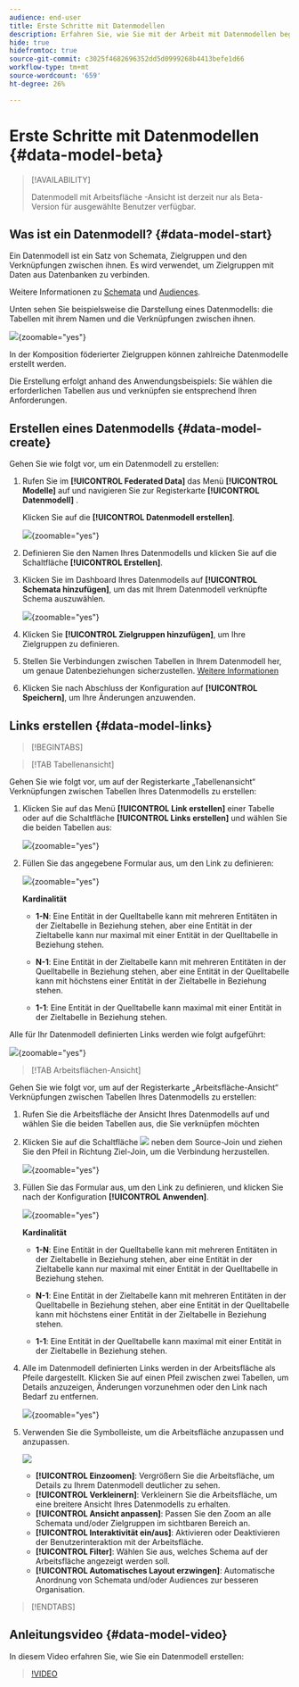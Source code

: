 ```yaml
---
audience: end-user
title: Erste Schritte mit Datenmodellen
description: Erfahren Sie, wie Sie mit der Arbeit mit Datenmodellen beginnen.
hide: true
hidefromtoc: true
source-git-commit: c3025f4682696352dd5d0999268b4413befe1d66
workflow-type: tm+mt
source-wordcount: '659'
ht-degree: 26%

---
```


# Erste Schritte mit Datenmodellen {#data-model-beta}

>[!AVAILABILITY]
>
>Datenmodell mit Arbeitsfläche -Ansicht ist derzeit nur als Beta-Version für ausgewählte Benutzer verfügbar.

## Was ist ein Datenmodell? {#data-model-start}

Ein Datenmodell ist ein Satz von Schemata, Zielgruppen und den Verknüpfungen zwischen ihnen. Es wird verwendet, um Zielgruppen mit Daten aus Datenbanken zu verbinden.

Weitere Informationen zu [Schemata](../customer/schemas.md#schema-start) und [Audiences](../start/audiences.md).

Unten sehen Sie beispielsweise die Darstellung eines Datenmodells: die Tabellen mit ihrem Namen und die Verknüpfungen zwischen ihnen.

![](assets/datamodel.png){zoomable="yes"}

In der Komposition föderierter Zielgruppen können zahlreiche Datenmodelle erstellt werden.

Die Erstellung erfolgt anhand des Anwendungsbeispiels: Sie wählen die erforderlichen Tabellen aus und verknüpfen sie entsprechend Ihren Anforderungen.

## Erstellen eines Datenmodells {#data-model-create}

Gehen Sie wie folgt vor, um ein Datenmodell zu erstellen:

1. Rufen Sie im **[!UICONTROL Federated Data]** das Menü **[!UICONTROL Modelle]** auf und navigieren Sie zur Registerkarte **[!UICONTROL Datenmodell]** .

   Klicken Sie auf die **[!UICONTROL Datenmodell erstellen]**.

   ![](assets/datamodel_create.png){zoomable="yes"}

1. Definieren Sie den Namen Ihres Datenmodells und klicken Sie auf die Schaltfläche **[!UICONTROL Erstellen]**.

1. Klicken Sie im Dashboard Ihres Datenmodells auf **[!UICONTROL Schemata hinzufügen]**, um das mit Ihrem Datenmodell verknüpfte Schema auszuwählen.

   ![](assets/datamodel_schemas.png){zoomable="yes"}

1. Klicken Sie **[!UICONTROL Zielgruppen hinzufügen]**, um Ihre Zielgruppen zu definieren.

1. Stellen Sie Verbindungen zwischen Tabellen in Ihrem Datenmodell her, um genaue Datenbeziehungen sicherzustellen. [Weitere Informationen](#data-model-links)

1. Klicken Sie nach Abschluss der Konfiguration auf **[!UICONTROL Speichern]**, um Ihre Änderungen anzuwenden.

## Links erstellen {#data-model-links}

>[!BEGINTABS]

>[!TAB Tabellenansicht]

Gehen Sie wie folgt vor, um auf der Registerkarte „Tabellenansicht“ Verknüpfungen zwischen Tabellen Ihres Datenmodells zu erstellen:

1. Klicken Sie auf das Menü **[!UICONTROL Link erstellen]** einer Tabelle oder auf die Schaltfläche **[!UICONTROL Links erstellen]** und wählen Sie die beiden Tabellen aus:

   ![](assets/datamodel_createlinks.png){zoomable="yes"}

1. Füllen Sie das angegebene Formular aus, um den Link zu definieren:

   ![](assets/datamodel_link.png){zoomable="yes"}

   **Kardinalität**

   * **1-N**: Eine Entität in der Quelltabelle kann mit mehreren Entitäten in der Zieltabelle in Beziehung stehen, aber eine Entität in der Zieltabelle kann nur maximal mit einer Entität in der Quelltabelle in Beziehung stehen.

   * **N-1**: Eine Entität in der Zieltabelle kann mit mehreren Entitäten in der Quelltabelle in Beziehung stehen, aber eine Entität in der Quelltabelle kann mit höchstens einer Entität in der Zieltabelle in Beziehung stehen.

   * **1-1**: Eine Entität in der Quelltabelle kann maximal mit einer Entität in der Zieltabelle in Beziehung stehen.

Alle für Ihr Datenmodell definierten Links werden wie folgt aufgeführt:

![](assets/datamodel_alllinks.png){zoomable="yes"}

>[!TAB Arbeitsflächen-Ansicht]

Gehen Sie wie folgt vor, um auf der Registerkarte „Arbeitsfläche-Ansicht“ Verknüpfungen zwischen Tabellen Ihres Datenmodells zu erstellen:

1. Rufen Sie die Arbeitsfläche der Ansicht Ihres Datenmodells auf und wählen Sie die beiden Tabellen aus, die Sie verknüpfen möchten

1. Klicken Sie auf die Schaltfläche ![](assets/do-not-localize/Smock_AddCircle_18_N.svg) neben dem Source-Join und ziehen Sie den Pfeil in Richtung Ziel-Join, um die Verbindung herzustellen.

   ![](assets/datamodel.gif){zoomable="yes"}

1. Füllen Sie das Formular aus, um den Link zu definieren, und klicken Sie nach der Konfiguration **[!UICONTROL Anwenden]**.

   ![](assets/datamodel-canvas-1.png){zoomable="yes"}

   **Kardinalität**

   * **1-N**: Eine Entität in der Quelltabelle kann mit mehreren Entitäten in der Zieltabelle in Beziehung stehen, aber eine Entität in der Zieltabelle kann nur maximal mit einer Entität in der Quelltabelle in Beziehung stehen.

   * **N-1**: Eine Entität in der Zieltabelle kann mit mehreren Entitäten in der Quelltabelle in Beziehung stehen, aber eine Entität in der Quelltabelle kann mit höchstens einer Entität in der Zieltabelle in Beziehung stehen.

   * **1-1**: Eine Entität in der Quelltabelle kann maximal mit einer Entität in der Zieltabelle in Beziehung stehen.

1. Alle im Datenmodell definierten Links werden in der Arbeitsfläche als Pfeile dargestellt. Klicken Sie auf einen Pfeil zwischen zwei Tabellen, um Details anzuzeigen, Änderungen vorzunehmen oder den Link nach Bedarf zu entfernen.

   ![](assets/datamodel-canvas-2.png){zoomable="yes"}

1. Verwenden Sie die Symbolleiste, um die Arbeitsfläche anzupassen und anzupassen.

   ![](assets/datamodel-canvas-3.png)

   * **[!UICONTROL Einzoomen]**: Vergrößern Sie die Arbeitsfläche, um Details zu Ihrem Datenmodell deutlicher zu sehen.
   * **[!UICONTROL Verkleinern]**: Verkleinern Sie die Arbeitsfläche, um eine breitere Ansicht Ihres Datenmodells zu erhalten.
   * **[!UICONTROL Ansicht anpassen]**: Passen Sie den Zoom an alle Schemata und/oder Zielgruppen im sichtbaren Bereich an.
   * **[!UICONTROL Interaktivität ein/aus]**: Aktivieren oder Deaktivieren der Benutzerinteraktion mit der Arbeitsfläche.
   * **[!UICONTROL Filter]**: Wählen Sie aus, welches Schema auf der Arbeitsfläche angezeigt werden soll.
   * **[!UICONTROL Automatisches Layout erzwingen]**: Automatische Anordnung von Schemata und/oder Audiences zur besseren Organisation.

>[!ENDTABS]

## Anleitungsvideo {#data-model-video}

In diesem Video erfahren Sie, wie Sie ein Datenmodell erstellen:

>[!VIDEO](https://video.tv.adobe.com/v/3432020)
